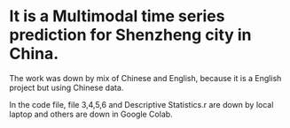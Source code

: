 # It is a Multimodal time series prediction for Shenzheng city in China.

The work was down by mix of Chinese and English, because it is a English project but using Chinese data.


In the code file, file 3,4,5,6 and Descriptive Statistics.r are down by local laptop and others are down in Google Colab.



